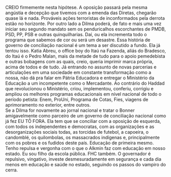 ---
---

CREIO firmemente nesta hipótese. A oposição passará pela mesma angústia e decepção que tivemos com a emenda das Diretas, chegarão quase lá e nada.
Prováveis ações terroristas de inconformados pela derrota estão no horizonte. 
Por outro lado a Dilma poderá, de fato e mais uma vez iniciar seu segundo mandato sem os penduricalhos escorchantes de PMDB, PSD, PP, PSB e outras quinquilharias. 
Daí, ou ela incrementa todo o programa que sabemos de cor ou será um desastre. 
Essa história de governo de conciliação nacional é um tema a ser discutido a fundo. 
Ela já tentou isso. 
Katia Abreu, o office boy do Itaú na Fazenda, aliás do Bradesco, do Itaú é o Pedro Malan, mais da metade de tudo para o apoio pemedebista e outras bobagens com as quais, creio, queria imprimir marca própria, acima de todos e de tudo. 
Já entrando no assunto de novas parcerias e articulações em uma sociedade em constante transformação como a nossa, não dá pra falar em Pátria Educadora e entregar o Ministério da Educação a um incompetente como o Mercadante. 
Ao contrário do Haddad que revolucionou o Ministério, criou, implementou, conferiu, corrigiu e ampliou os melhores programas educacionais em nível nacional de todo o período petista: Enem, ProUni, Programa de Cotas, Fies, viagens de aprimoramento no exterior, entre outros.  
Se a Dilma for novamente ao jornal nacional e tratar o Bonner amigavelmente como parceiro de um governo de conciliação nacional como já fez EU TÔ FORA.
Ela tem que se conciliar com a oposição de esquerda, com todos os independentes e democratas, com as organizações e as desorganizações sociais todas, as torcidas de futebol, a capoeira, o candomblé, os quilombolas, os massacrados indígenas e, principalmente com os pobres e os fudidos deste país.
Educação de primeira mesmo. Tenho repulsa e vergonha com o que o Alkmin faz com educação em nosso estado. Eu sou filho da escola pública. FHC também. 
O governador é repulsivo,  vingativo, investe desmesuradamente em segurança e cada dia menos em educação e saúde no estado, seguindo os passos do vampiro do cerra.
